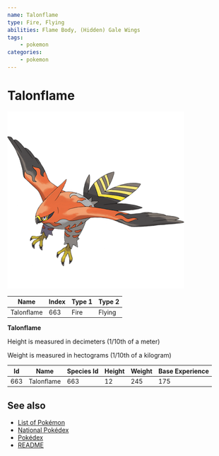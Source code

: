 ```yaml
---
name: Talonflame
type: Fire, Flying
abilities: Flame Body, (Hidden) Gale Wings
tags:
    - pokemon
categories:
    - pokemon
---
```


# Talonflame


![Talonflame](images/663.png)

| **Name** | **Index** | **Type 1** | **Type 2** |
|----|----|----|----|
| Talonflame | 663 | Fire | Flying  |

**Talonflame** 


Height is measured in decimeters (1/10th of a meter)

Weight is measured in hectograms (1/10th of a kilogram)

| **Id** | **Name** | **Species Id** | **Height** | **Weight** | **Base Experience** |
|--------|----------|----------------|------------|------------|---------------------|
| 663 | Talonflame | 663 | 12 | 245 | 175 |


## See also

- [List of Pokémon](../pokemon.md)
- [National Pokédex](../national_pokedex.md)
- [Pokédex](../pokedex.md)
- [README](../README.md)
